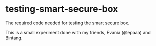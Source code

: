# testing-smart-secure-box

The required code needed for testing the smart secure box.

This is a small experiment done with my friends, Evania (@epaaa)
 and Bintang.
